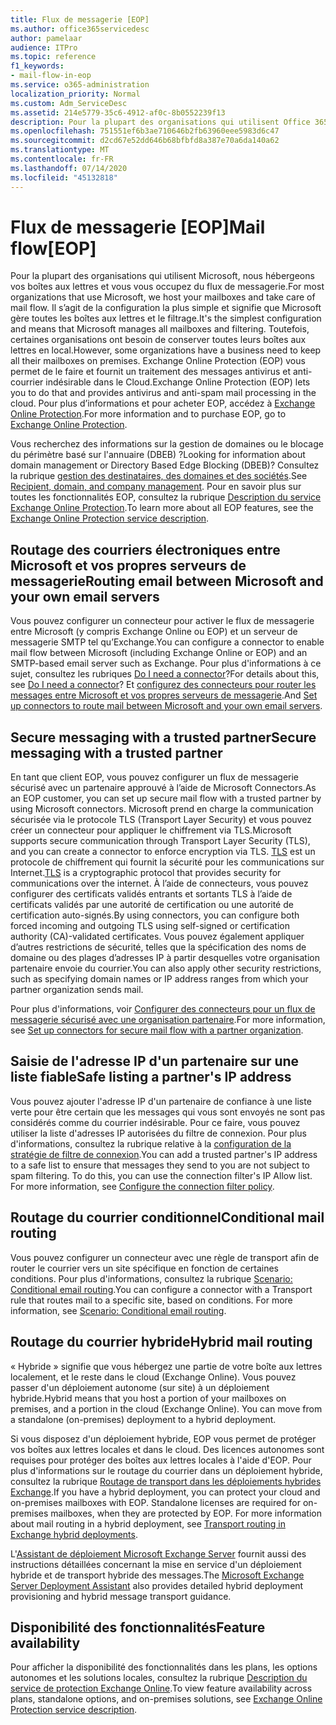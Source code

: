 ```yaml
---
title: Flux de messagerie [EOP]
ms.author: office365servicedesc
author: pamelaar
audience: ITPro
ms.topic: reference
f1_keywords:
- mail-flow-in-eop
ms.service: o365-administration
localization_priority: Normal
ms.custom: Adm_ServiceDesc
ms.assetid: 214e5779-35c6-4912-af0c-8b0552239f13
description: Pour la plupart des organisations qui utilisent Office 365, nous hébergeons vos boîtes aux lettres et vous vous occupez du flux de messagerie. Il s’agit de la configuration la plus simple et signifie que Microsoft gère toutes les boîtes aux lettres et le filtrage. Toutefois, certaines organisations ont besoin de conserver toutes leurs boîtes aux lettres en local. Exchange Online Protection (EOP) vous permet de le faire et fournit un traitement des messages antivirus et anti-courrier indésirable dans le Cloud.
ms.openlocfilehash: 751551ef6b3ae710646b2fb63960eee5983d6c47
ms.sourcegitcommit: d2cd67e52dd646b68bfbfd8a387e70a6da140a62
ms.translationtype: MT
ms.contentlocale: fr-FR
ms.lasthandoff: 07/14/2020
ms.locfileid: "45132818"
---
```

# <a name="mail-floweop"></a><span data-ttu-id="248ad-106">Flux de messagerie [EOP]</span><span class="sxs-lookup"><span data-stu-id="248ad-106">Mail flow[EOP]</span></span>

<span data-ttu-id="248ad-107">Pour la plupart des organisations qui utilisent Microsoft, nous hébergeons vos boîtes aux lettres et vous vous occupez du flux de messagerie.</span><span class="sxs-lookup"><span data-stu-id="248ad-107">For most organizations that use Microsoft, we host your mailboxes and take care of mail flow.</span></span> <span data-ttu-id="248ad-108">Il s’agit de la configuration la plus simple et signifie que Microsoft gère toutes les boîtes aux lettres et le filtrage.</span><span class="sxs-lookup"><span data-stu-id="248ad-108">It's the simplest configuration and means that Microsoft manages all mailboxes and filtering.</span></span> <span data-ttu-id="248ad-109">Toutefois, certaines organisations ont besoin de conserver toutes leurs boîtes aux lettres en local.</span><span class="sxs-lookup"><span data-stu-id="248ad-109">However, some organizations have a business need to keep all their mailboxes on premises.</span></span> <span data-ttu-id="248ad-110">Exchange Online Protection (EOP) vous permet de le faire et fournit un traitement des messages antivirus et anti-courrier indésirable dans le Cloud.</span><span class="sxs-lookup"><span data-stu-id="248ad-110">Exchange Online Protection (EOP) lets you to do that and provides antivirus and anti-spam mail processing in the cloud.</span></span> <span data-ttu-id="248ad-111">Pour plus d’informations et pour acheter EOP, accédez à [Exchange Online Protection](https://products.office.com/exchange/exchange-email-security-spam-protection).</span><span class="sxs-lookup"><span data-stu-id="248ad-111">For more information and to purchase EOP, go to [Exchange Online Protection](https://products.office.com/exchange/exchange-email-security-spam-protection).</span></span>
  
<span data-ttu-id="248ad-112">Vous recherchez des informations sur la gestion de domaines ou le blocage du périmètre basé sur l'annuaire (DBEB) ?</span><span class="sxs-lookup"><span data-stu-id="248ad-112">Looking for information about domain management or Directory Based Edge Blocking (DBEB)?</span></span> <span data-ttu-id="248ad-113">Consultez la rubrique [gestion des destinataires, des domaines et des sociétés](recipient-domain-and-company-management.md).</span><span class="sxs-lookup"><span data-stu-id="248ad-113">See [Recipient, domain, and company management](recipient-domain-and-company-management.md).</span></span> <span data-ttu-id="248ad-114">Pour en savoir plus sur toutes les fonctionnalités EOP, consultez la rubrique [Description du service Exchange Online Protection](exchange-online-protection-service-description.md).</span><span class="sxs-lookup"><span data-stu-id="248ad-114">To learn more about all EOP features, see the [Exchange Online Protection service description](exchange-online-protection-service-description.md).</span></span>
  
## <a name="routing-email-between-microsoft-and-your-own-email-servers"></a><span data-ttu-id="248ad-115">Routage des courriers électroniques entre Microsoft et vos propres serveurs de messagerie</span><span class="sxs-lookup"><span data-stu-id="248ad-115">Routing email between Microsoft and your own email servers</span></span>

<span data-ttu-id="248ad-116">Vous pouvez configurer un connecteur pour activer le flux de messagerie entre Microsoft (y compris Exchange Online ou EOP) et un serveur de messagerie SMTP tel qu’Exchange.</span><span class="sxs-lookup"><span data-stu-id="248ad-116">You can configure a connector to enable mail flow between Microsoft (including Exchange Online or EOP) and an SMTP-based email server such as Exchange.</span></span> <span data-ttu-id="248ad-117">Pour plus d'informations à ce sujet, consultez les rubriques [Do I need a connector](https://docs.microsoft.com/exchange/mail-flow-best-practices/use-connectors-to-configure-mail-flow/do-i-need-to-create-a-connector)?</span><span class="sxs-lookup"><span data-stu-id="248ad-117">For details about this, see [Do I need a connector](https://docs.microsoft.com/exchange/mail-flow-best-practices/use-connectors-to-configure-mail-flow/do-i-need-to-create-a-connector)?</span></span> <span data-ttu-id="248ad-118">Et [configurez des connecteurs pour router les messages entre Microsoft et vos propres serveurs de messagerie](https://docs.microsoft.com/exchange/mail-flow-best-practices/use-connectors-to-configure-mail-flow/set-up-connectors-to-route-mail).</span><span class="sxs-lookup"><span data-stu-id="248ad-118">And [Set up connectors to route mail between Microsoft and your own email servers](https://docs.microsoft.com/exchange/mail-flow-best-practices/use-connectors-to-configure-mail-flow/set-up-connectors-to-route-mail).</span></span>
  
## <a name="secure-messaging-with-a-trusted-partner"></a><span data-ttu-id="248ad-119">Secure messaging with a trusted partner</span><span class="sxs-lookup"><span data-stu-id="248ad-119">Secure messaging with a trusted partner</span></span>

<span data-ttu-id="248ad-120">En tant que client EOP, vous pouvez configurer un flux de messagerie sécurisé avec un partenaire approuvé à l’aide de Microsoft Connectors.</span><span class="sxs-lookup"><span data-stu-id="248ad-120">As an EOP customer, you can set up secure mail flow with a trusted partner by using Microsoft connectors.</span></span> <span data-ttu-id="248ad-121">Microsoft prend en charge la communication sécurisée via le protocole TLS (Transport Layer Security) et vous pouvez créer un connecteur pour appliquer le chiffrement via TLS.</span><span class="sxs-lookup"><span data-stu-id="248ad-121">Microsoft supports secure communication through Transport Layer Security (TLS), and you can create a connector to enforce encryption via TLS.</span></span> <span data-ttu-id="248ad-122">[TLS](https://docs.microsoft.com/microsoft-365/compliance/exchange-online-uses-tls-to-secure-email-connections) est un protocole de chiffrement qui fournit la sécurité pour les communications sur Internet.</span><span class="sxs-lookup"><span data-stu-id="248ad-122">[TLS](https://docs.microsoft.com/microsoft-365/compliance/exchange-online-uses-tls-to-secure-email-connections) is a cryptographic protocol that provides security for communications over the internet.</span></span> <span data-ttu-id="248ad-123">À l’aide de connecteurs, vous pouvez configurer des certificats validés entrants et sortants TLS à l’aide de certificats validés par une autorité de certification ou une autorité de certification auto-signés.</span><span class="sxs-lookup"><span data-stu-id="248ad-123">By using connectors, you can configure both forced incoming and outgoing TLS using self-signed or certification authority (CA)-validated certificates.</span></span> <span data-ttu-id="248ad-124">Vous pouvez également appliquer d’autres restrictions de sécurité, telles que la spécification des noms de domaine ou des plages d’adresses IP à partir desquelles votre organisation partenaire envoie du courrier.</span><span class="sxs-lookup"><span data-stu-id="248ad-124">You can also apply other security restrictions, such as specifying domain names or IP address ranges from which your partner organization sends mail.</span></span> 
  
<span data-ttu-id="248ad-125">Pour plus d'informations, voir [Configurer des connecteurs pour un flux de messagerie sécurisé avec une organisation partenaire](https://docs.microsoft.com/exchange/mail-flow-best-practices/use-connectors-to-configure-mail-flow/set-up-connectors-for-secure-mail-flow-with-a-partner).</span><span class="sxs-lookup"><span data-stu-id="248ad-125">For more information, see [Set up connectors for secure mail flow with a partner organization](https://docs.microsoft.com/exchange/mail-flow-best-practices/use-connectors-to-configure-mail-flow/set-up-connectors-for-secure-mail-flow-with-a-partner).</span></span>
  
## <a name="safe-listing-a-partners-ip-address"></a><span data-ttu-id="248ad-126">Saisie de l'adresse IP d'un partenaire sur une liste fiable</span><span class="sxs-lookup"><span data-stu-id="248ad-126">Safe listing a partner's IP address</span></span>

<span data-ttu-id="248ad-p106">Vous pouvez ajouter l'adresse IP d'un partenaire de confiance à une liste verte pour être certain que les messages qui vous sont envoyés ne sont pas considérés comme du courrier indésirable. Pour ce faire, vous pouvez utiliser la liste d'adresses IP autorisées du filtre de connexion. Pour plus d'informations, consultez la rubrique relative à la [configuration de la stratégie de filtre de connexion](https://go.microsoft.com/fwlink/p/?LinkID=287108).</span><span class="sxs-lookup"><span data-stu-id="248ad-p106">You can add a trusted partner's IP address to a safe list to ensure that messages they send to you are not subject to spam filtering. To do this, you can use the connection filter's IP Allow list. For more information, see [Configure the connection filter policy](https://go.microsoft.com/fwlink/p/?LinkID=287108).</span></span>
  
## <a name="conditional-mail-routing"></a><span data-ttu-id="248ad-130">Routage du courrier conditionnel</span><span class="sxs-lookup"><span data-stu-id="248ad-130">Conditional mail routing</span></span>

<span data-ttu-id="248ad-p107">Vous pouvez configurer un connecteur avec une règle de transport afin de router le courrier vers un site spécifique en fonction de certaines conditions. Pour plus d'informations, consultez la rubrique [Scenario: Conditional email routing](https://docs.microsoft.com/exchange/mail-flow-best-practices/use-connectors-to-configure-mail-flow/conditional-mail-routing).</span><span class="sxs-lookup"><span data-stu-id="248ad-p107">You can configure a connector with a Transport rule that routes mail to a specific site, based on conditions. For more information, see [Scenario: Conditional email routing](https://docs.microsoft.com/exchange/mail-flow-best-practices/use-connectors-to-configure-mail-flow/conditional-mail-routing).</span></span>
  
## <a name="hybrid-mail-routing"></a><span data-ttu-id="248ad-133">Routage du courrier hybride</span><span class="sxs-lookup"><span data-stu-id="248ad-133">Hybrid mail routing</span></span>

<span data-ttu-id="248ad-p108">« Hybride » signifie que vous hébergez une partie de votre boîte aux lettres localement, et le reste dans le cloud (Exchange Online). Vous pouvez passer d'un déploiement autonome (sur site) à un déploiement hybride.</span><span class="sxs-lookup"><span data-stu-id="248ad-p108">Hybrid means that you host a portion of your mailboxes on premises, and a portion in the cloud (Exchange Online). You can move from a standalone (on-premises) deployment to a hybrid deployment.</span></span>
  
<span data-ttu-id="248ad-p109">Si vous disposez d'un déploiement hybride, EOP vous permet de protéger vos boîtes aux lettres locales et dans le cloud. Des licences autonomes sont requises pour protéger des boîtes aux lettres locales à l'aide d'EOP. Pour plus d'informations sur le routage du courrier dans un déploiement hybride, consultez la rubrique [Routage de transport dans les déploiements hybrides Exchange](https://go.microsoft.com/fwlink/p/?LinkId=271757).</span><span class="sxs-lookup"><span data-stu-id="248ad-p109">If you have a hybrid deployment, you can protect your cloud and on-premises mailboxes with EOP. Standalone licenses are required for on-premises mailboxes, when they are protected by EOP. For more information about mail routing in a hybrid deployment, see [Transport routing in Exchange hybrid deployments](https://go.microsoft.com/fwlink/p/?LinkId=271757).</span></span>
  
<span data-ttu-id="248ad-139">L'[Assistant de déploiement Microsoft Exchange Server](https://go.microsoft.com/fwlink/p/?LinkId=287036) fournit aussi des instructions détaillées concernant la mise en service d'un déploiement hybride et de transport hybride des messages.</span><span class="sxs-lookup"><span data-stu-id="248ad-139">The [Microsoft Exchange Server Deployment Assistant](https://go.microsoft.com/fwlink/p/?LinkId=287036) also provides detailed hybrid deployment provisioning and hybrid message transport guidance.</span></span> 
  
## <a name="feature-availability"></a><span data-ttu-id="248ad-140">Disponibilité des fonctionnalités</span><span class="sxs-lookup"><span data-stu-id="248ad-140">Feature availability</span></span>

<span data-ttu-id="248ad-141">Pour afficher la disponibilité des fonctionnalités dans les plans, les options autonomes et les solutions locales, consultez la rubrique [Description du service de protection Exchange Online](exchange-online-protection-service-description.md).</span><span class="sxs-lookup"><span data-stu-id="248ad-141">To view feature availability across plans, standalone options, and on-premises solutions, see [Exchange Online Protection service description](exchange-online-protection-service-description.md).</span></span>
